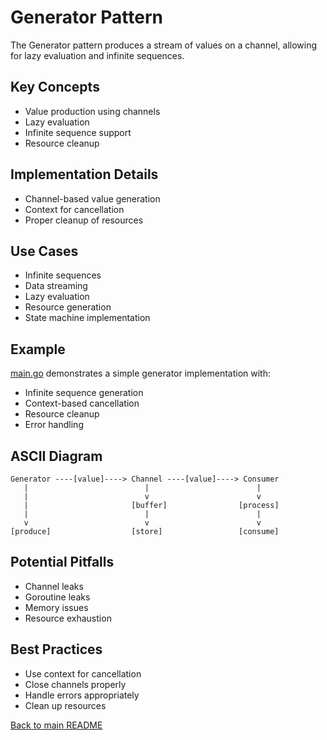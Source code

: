 # Generator Pattern

The Generator pattern produces a stream of values on a channel, allowing for lazy evaluation and infinite sequences.

## Key Concepts

- Value production using channels
- Lazy evaluation
- Infinite sequence support
- Resource cleanup

## Implementation Details

- Channel-based value generation
- Context for cancellation
- Proper cleanup of resources

## Use Cases

- Infinite sequences
- Data streaming
- Lazy evaluation
- Resource generation
- State machine implementation

## Example

[main.go](./main.go) demonstrates a simple generator implementation with:
- Infinite sequence generation
- Context-based cancellation
- Resource cleanup
- Error handling

## ASCII Diagram

```
Generator ----[value]----> Channel ----[value]----> Consumer
   |                          |                        |
   |                          v                        v
   |                       [buffer]                [process]
   |                          |                        |
   v                          v                        v
[produce]                  [store]                 [consume]
```

## Potential Pitfalls

- Channel leaks
- Goroutine leaks
- Memory issues
- Resource exhaustion

## Best Practices

- Use context for cancellation
- Close channels properly
- Handle errors appropriately
- Clean up resources

[Back to main README](../README.md) 